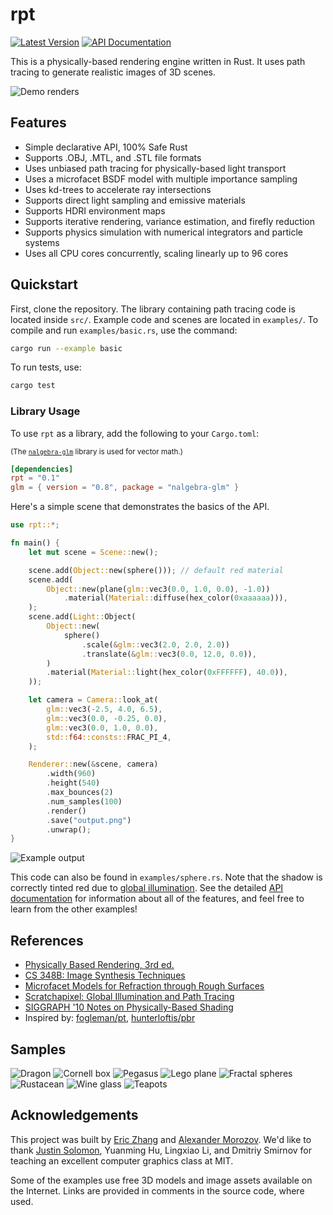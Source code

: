 # rpt

[![Latest Version](https://img.shields.io/crates/v/rpt.svg)](https://crates.io/crates/rpt)
[![API Documentation](https://docs.rs/rpt/badge.svg)](https://docs.rs/rpt)

This is a physically-based rendering engine written in Rust. It uses path tracing to generate realistic images of 3D scenes.

![Demo renders](https://i.imgur.com/cFU8Zca.jpg)

## Features

- Simple declarative API, 100% Safe Rust
- Supports .OBJ, .MTL, and .STL file formats
- Uses unbiased path tracing for physically-based light transport
- Uses a microfacet BSDF model with multiple importance sampling
- Uses kd-trees to accelerate ray intersections
- Supports direct light sampling and emissive materials
- Supports HDRI environment maps
- Supports iterative rendering, variance estimation, and firefly reduction
- Supports physics simulation with numerical integrators and particle systems
- Uses all CPU cores concurrently, scaling linearly up to 96 cores

## Quickstart

First, clone the repository. The library containing path tracing code is located inside `src/`. Example code and scenes are located in `examples/`. To compile and run `examples/basic.rs`, use the command:

```bash
cargo run --example basic
```

To run tests, use:

```bash
cargo test
```

### Library Usage

To use `rpt` as a library, add the following to your `Cargo.toml`:

<sub>(The [`nalgebra-glm`](https://www.nalgebra.org/) library is used for vector math.)</sub>

```toml
[dependencies]
rpt = "0.1"
glm = { version = "0.8", package = "nalgebra-glm" }
```

Here's a simple scene that demonstrates the basics of the API.

```rust
use rpt::*;

fn main() {
    let mut scene = Scene::new();

    scene.add(Object::new(sphere())); // default red material
    scene.add(
        Object::new(plane(glm::vec3(0.0, 1.0, 0.0), -1.0))
            .material(Material::diffuse(hex_color(0xaaaaaa))),
    );
    scene.add(Light::Object(
        Object::new(
            sphere()
                .scale(&glm::vec3(2.0, 2.0, 2.0))
                .translate(&glm::vec3(0.0, 12.0, 0.0)),
        )
        .material(Material::light(hex_color(0xFFFFFF), 40.0)),
    ));

    let camera = Camera::look_at(
        glm::vec3(-2.5, 4.0, 6.5),
        glm::vec3(0.0, -0.25, 0.0),
        glm::vec3(0.0, 1.0, 0.0),
        std::f64::consts::FRAC_PI_4,
    );

    Renderer::new(&scene, camera)
        .width(960)
        .height(540)
        .max_bounces(2)
        .num_samples(100)
        .render()
        .save("output.png")
        .unwrap();
}
```

![Example output](https://i.imgur.com/RioQyXf.png)

This code can also be found in `examples/sphere.rs`. Note that the shadow is correctly tinted red due to [global illumination](https://en.wikipedia.org/wiki/Global_illumination). See the detailed [API documentation](https://docs.rs/rpt) for information about all of the features, and feel free to learn from the other examples!

## References

- [Physically Based Rendering, 3rd ed.](http://www.pbr-book.org/)
- [CS 348B: Image Synthesis Techniques](https://graphics.stanford.edu/courses/cs348b/)
- [Microfacet Models for Refraction through Rough Surfaces](https://www.graphics.cornell.edu/~bjw/microfacetbsdf.pdf)
- [Scratchapixel: Global Illumination and Path Tracing](https://www.scratchapixel.com/lessons/3d-basic-rendering/global-illumination-path-tracing)
- [SIGGRAPH '10 Notes on Physically-Based Shading](https://renderwonk.com/publications/s2010-shading-course/hoffman/s2010_physically_based_shading_hoffman_a_notes.pdf)
- Inspired by: [fogleman/pt](https://github.com/fogleman/pt), [hunterloftis/pbr](https://github.com/hunterloftis/pbr)

## Samples

![Dragon](https://i.imgur.com/UEWtPDi.png)
![Cornell box](https://i.imgur.com/K7H8rz4.png)
![Pegasus](https://i.imgur.com/sBKAboG.png)
![Lego plane](https://i.imgur.com/BMVCnZ7.png)
![Fractal spheres](https://i.imgur.com/4aO9A2o.png)
![Rustacean](https://i.imgur.com/zZgl7jE.png)
![Wine glass](https://i.imgur.com/8EAmwuq.png)
![Teapots](https://i.imgur.com/P3tnnaa.png)

## Acknowledgements

This project was built by [Eric Zhang](https://github.com/ekzhang) and [Alexander Morozov](https://github.com/scanhex). We'd like to thank [Justin Solomon](https://people.csail.mit.edu/jsolomon/), Yuanming Hu, Lingxiao Li, and Dmitriy Smirnov for teaching an excellent computer graphics class at MIT.

Some of the examples use free 3D models and image assets available on the Internet. Links are provided in comments in the source code, where used.
